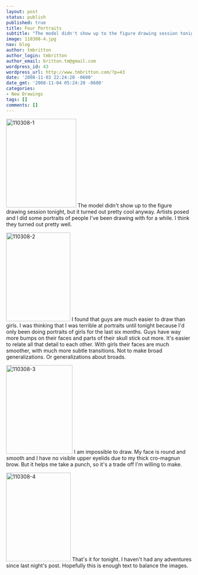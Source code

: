 ```yaml
---
layout: post
status: publish
published: true
title: Four Portraits
subtitle: "The model didn't show up to the figure drawing session tonight, but it turned out pretty cool anyway.  Artists posed and I did some portraits of people I've been drawing with for a while."
image: 110308-4.jpg
nav: blog
author: tmbritton
author_login: tmbritton
author_email: britton.tm@gmail.com
wordpress_id: 43
wordpress_url: http://www.tmbritton.com/?p=43
date: '2008-11-03 22:24:20 -0600'
date_gmt: '2008-11-04 05:24:20 -0600'
categories:
- New Drawings
tags: []
comments: []
---
```

<p><a class="tt-flickr tt-flickr-Small" title="110308-1" href="http://www.tmbritton.com/art/photo/3001157753/110308-1.html"><img class="float-right" src="http://farm4.static.flickr.com/3172/3001157753_f95e16f8c2_m.jpg" alt="110308-1" width="190" height="240" /></a> The model didn't show up to the figure drawing session tonight, but it turned out pretty cool anyway.  Artists posed and I did some portraits of people I've been drawing with for a while.  I think they turned out pretty well.</p>
<p><a href="http://www.tmbritton.com/art/photo/3001995238/110308-2.html" class="tt-flickr tt-flickr-Small" title="110308-2"><img class="float-left" src="http://farm4.static.flickr.com/3150/3001995238_3905f4808b_m.jpg" alt="110308-2" width="174" height="240" /></a> I found that guys are much easier to draw than girls.  I was thinking that I was terrible at portraits until tonight because I'd only been doing portraits of girls for the last six months.  Guys have way more bumps on their faces and parts of their skull stick out more.  It's easier to relate all that detail to each other.  With girls their faces are much smoother, with much more subtle transitions.  Not to make broad generalizations.  Or generalizations about broads.</p>
<p><a href="http://www.tmbritton.com/art/photo/3001995304/110308-3.html" class="tt-flickr tt-flickr-Small" title="110308-3"><img class="float-right" src="http://farm4.static.flickr.com/3217/3001995304_cc8c1303f8_m.jpg" alt="110308-3" width="180" height="240" /></a> I am impossible to draw.  My face is round and smooth and I have no visible upper eyelids due to my thick cro-magnun brow.  But it helps me take a punch, so it's a trade off I'm willing to make.</p>
<p><a href="http://www.tmbritton.com/art/photo/3001157959/110308-4.html" class="tt-flickr tt-flickr-Small" title="110308-4"><img class="float-left" src="http://farm4.static.flickr.com/3048/3001157959_aa2ef7368a_m.jpg" alt="110308-4" width="175" height="240" /></a> That's it for tonight.  I haven't had any adventures since last night's post.  Hopefully this is enough text to balance the images.</p>
